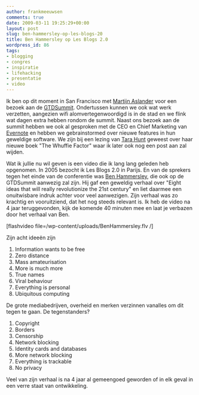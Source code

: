 ```yaml
---
author: frankmeeuwsen
comments: true
date: 2009-03-11 19:25:29+00:00
layout: post
slug: ben-hammersley-op-les-blogs-20
title: Ben Hammersley op Les Blogs 2.0
wordpress_id: 86
tags:
- blogging
- congres
- inspiratie
- lifehacking
- presentatie
- video
---
```


Ik ben op dit moment in San Francisco met [Martijn Aslander](http://www.martijnaslander.nl) voor een bezoek aan de [GTDSummit](http://www.GTDSummit.com). Ondertussen kunnen we ook wat werk verzetten, aangezien wifi alomvertegenwoordigd is in de stad en we flink wat dagen extra hebben rondom de summit. Naast ons bezoek aan de summit hebben we ook al gesproken met de CEO en Chief Marketing van [Evernote](http://www.Evernote.com) en hebben we gebrainstormed over nieuwe features in hun geweldige software. We zijn bij een lezing van [Tara Hunt](http://www.horsepigcow.com/) geweest over haar nieuwe boek "The Whuffie Factor" waar ik later ook nog een post aan zal wijden.

Wat ik jullie nu wil geven is een video die ik lang lang geleden heb opgenomen. In 2005 bezocht ik Les Blogs 2.0 in Parijs. En van de sprekers tegen het einde van de conferentie was [Ben Hammersley](http://www.benhammersley.com/), die ook op de GTDSummit aanwezig zal zijn. Hij gaf een geweldig verhaal over "Eight ideas that will really revolutionize the 21st century" en liet daarmee een onuitwisbare indruk achter voor veel aanwezigen. Zijn verhaal was zo krachtig en vooruitziend, dat het nog steeds relevant is. Ik heb de video na 4 jaar teruggevonden, kijk de komende 40 minuten mee en laat je verbazen door het verhaal van Ben.

[flashvideo file=/wp-content/uploads/BenHammersley.flv /]

Zijn acht ideeën zijn

1. Information wants to be free
2. Zero distance
3. Mass amateurisation
4. More is much more
5. True names
6. Viral behaviour
7. Everything is personal
8. Ubiquitous computing

De grote mediabedrijven, overheid en merken verzinnen vanalles om dit tegen te gaan. De tegenstanders?

1. Copyright
2. Borders
3. Censorship
4. Network blocking
5. Identity cards and databases
6. More network blocking
7. Everything is trackable
8. No privacy

Veel van zijn verhaal is na 4 jaar al gemeengoed geworden of in elk geval in een verre staat van ontwikkeling.
